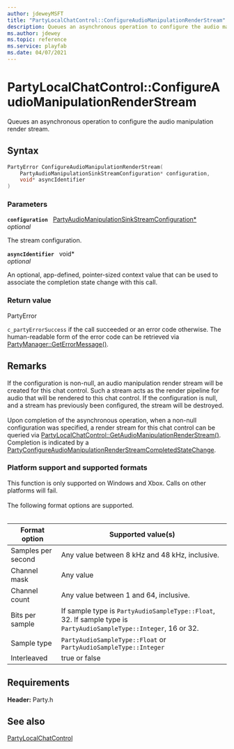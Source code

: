 ```yaml
---
author: jdeweyMSFT
title: "PartyLocalChatControl::ConfigureAudioManipulationRenderStream"
description: Queues an asynchronous operation to configure the audio manipulation render stream.
ms.author: jdewey
ms.topic: reference
ms.service: playfab
ms.date: 04/07/2021
---
```


# PartyLocalChatControl::ConfigureAudioManipulationRenderStream  

Queues an asynchronous operation to configure the audio manipulation render stream.  

## Syntax  
  
```cpp
PartyError ConfigureAudioManipulationRenderStream(  
    PartyAudioManipulationSinkStreamConfiguration* configuration,  
    void* asyncIdentifier  
)  
```  
  
### Parameters  
  
**`configuration`** &nbsp; [PartyAudioManipulationSinkStreamConfiguration*](../../../structs/partyaudiomanipulationsinkstreamconfiguration.md)  
*optional*  
  
The stream configuration.  
  
**`asyncIdentifier`** &nbsp; void*  
*optional*  
  
An optional, app-defined, pointer-sized context value that can be used to associate the completion state change with this call.  
  
  
### Return value  
PartyError
  
```c_partyErrorSuccess``` if the call succeeded or an error code otherwise. The human-readable form of the error code can be retrieved via [PartyManager::GetErrorMessage()](../../PartyManager/methods/partymanager_geterrormessage.md).
  
## Remarks  
  
If the configuration is non-null, an audio manipulation render stream will be created for this chat control. Such a stream acts as the render pipeline for audio that will be rendered to this chat control. If the configuration is null, and a stream has previously been configured, the stream will be destroyed. <br /><br /> Upon completion of the asynchronous operation, when a non-null configuration was specified, a render stream for this chat control can be queried via [PartyLocalChatControl::GetAudioManipulationRenderStream()](partylocalchatcontrol_getaudiomanipulationrenderstream.md). Completion is indicated by a [PartyConfigureAudioManipulationRenderStreamCompletedStateChange](../../../structs/partyconfigureaudiomanipulationrenderstreamcompletedstatechange.md).   

### Platform support and supported formats

 This function is only supported on Windows and Xbox. Calls on other platforms will fail.   <br /><br /> The following format options are supported.   <br /><br />

| Format option | Supported value(s) |
| --- | --- |
| Samples per second | Any value between 8 kHz and 48 kHz, inclusive. |
| Channel mask | Any value |
| Channel count | Any value between 1 and 64, inclusive. |
| Bits per sample | If sample type is ```PartyAudioSampleType::Float```, 32. If sample type is ```PartyAudioSampleType::Integer```, 16 or 32. |
| Sample type | ```PartyAudioSampleType::Float``` or ```PartyAudioSampleType::Integer``` |
| Interleaved | true or false |
  
## Requirements  
  
**Header:** Party.h
  
## See also  
[PartyLocalChatControl](../partylocalchatcontrol.md)  

  
  
